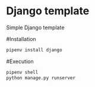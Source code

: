 # Django template
 Simple Django template

#Installation
```bash
pipenv install django
```

#Execution
```bash
pipenv shell
python manage.py runserver
```